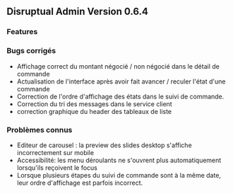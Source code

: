 ## Disruptual Admin Version 0.6.4

### Features

### Bugs corrigés

- Affichage correct du montant négocié / non négocié dans le détail de commande
- Actualisation de l'interface après avoir fait avancer / reculer l'état d'une commande
- Correction de l'ordre d'affichage des états dans le suivi de commande.
- Correction du tri des messages dans le service client
- correction graphique du header des tableaux de liste

### Problèmes connus

- Editeur de carousel : la preview des slides desktop s'affiche incorrectement sur mobile
- Accessibilité: les menu déroulants ne s'ouvrent plus automatiquement lorsqu'ils reçoivent le focus
- Lorsque plusieurs étapes du suivi de commande sont à la même date, leur ordre d'affichage est parfois incorrect.
